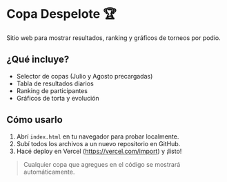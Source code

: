 # Copa Despelote 🏆

Sitio web para mostrar resultados, ranking y gráficos de torneos por podio.

## ¿Qué incluye?

- Selector de copas (Julio y Agosto precargadas)
- Tabla de resultados diarios
- Ranking de participantes
- Gráficos de torta y evolución

## Cómo usarlo

1. Abrí `index.html` en tu navegador para probar localmente.
2. Subí todos los archivos a un nuevo repositorio en GitHub.
3. Hacé deploy en Vercel (https://vercel.com/import) y ¡listo!

> Cualquier copa que agregues en el código se mostrará automáticamente.
